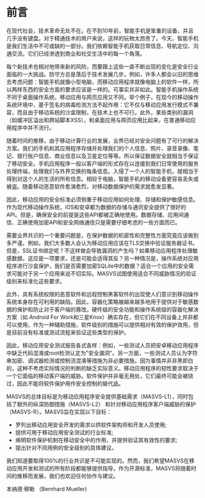 # 前言

在现代社会，技术革命无处不在。在不到10年前，智能手机是笨重的设备，并且几乎没有键盘。对于精通技术的用户来说，这样的玩物太昂贵了。今天，智能手机是我们生活中不可或缺的一部分。我们依赖智能手机获取日常信息、导航定位、沟通交流。它们已经渗透到商业和社交生活中的每一个角落。

每个新技术也相对地带来新的风险，而要跟上这些一直不断出现的变化是安全行业面临的一大挑战。防守方总是落后于技术发展几步。例如，许多人都会以旧的思维去考虑问题：智能手机就像小型电脑，而移动应用程序就像电脑上的软件一样，所以两样东西的安全方面的要求应该是一样的。可事实并非如此。智能手机操作系统不同于桌面操作系统，移动应用与网页应用又不同。举个例子，在现今的移动操作系统环境中，基于签名的病毒检测方法不起作用：它不仅与移动应用发行模式不兼容，而且由于移动系统的沙盒限制，在技术上也不可行。此外，某些类别的漏洞（如缓冲区溢出和跨站脚本XSS），和桌面应用与网页应用比起来，在普通移动应用程序中并不流行。

随着时间的推移，由于移动计算行业的发展，业界已经对安全问题有了可行的解决方案。我们的手机和其应用程序存储并处理我们的个人信息、照片、录音录像、笔记、银行账户信息、商业信息以及卫星定位等等。所以保证数据安全就相当于保证了移动安全。手机应用程序一般以客户端的形式存在以连接到我们日常使用的服务处理终端，处理我们与外界交换的每条信息。入侵了一个人的智能手机，就相当于得到对这个人的生活的所有信息。相较于电脑，智能手机的移动设备更容易丢失或被盗。随着移动恶意软件愈演愈烈，对移动数据保护的需求就愈发显著。

因此，移动应用的安全标准必须侧重于移动应用如何处理、存储和保护敏感信息。作为现代移动操作系统，iOS和安卓都为数据的存储与通讯安全提供了很好的API。但是，确保安全的前提是这些API都被正确地使用。数据存储、应用间通信、正确使用加密API和安全网络通信只是需要仔细考虑的一些方面而已。

需要业界共识的一个重要问题是，在保护数据的机密性和完整性方面究竟应该做到多严谨。例如，我们大多数人会认为移动应用应该在TLS交换中验证服务器证书。但是，SSL证书绑定呢？不这样做会导致漏洞的产生吗？如果移动应用程序处理敏感数据，这应是一项要求，还是可能会适得其反？另一种情况是，操作系统对应用程序进行沙盒保护，我们是否需要加密SQLite中的数据？适合一个应用的安全需求可能对于另一个应用来说不切实际。MASVS试图使用适合不同威胁情况的验证级别来标准化这些要求。

此外，具有系统权限的恶意软件和远程控制黑客软件的出现使人们意识到移动操作系统本身存在可利用的缺陷。因此，容器化策略被越来越多地用于提供对于敏感数据的保护和防止对于客户端的篡改。硬件级的安全功能和操作系统级的容器化解决方案（如 Android For Work和三星Knox）确实存在，但它们在不同设备上并非都可以使用。作为一种辅助措施，软件级别的措施可以提供相对有效的保护效用，但是目前没有标准或测试流程来验证这些类型的保护。

因此，移动应用安全测试报告各式各样：例如，一些测试人员把安卓移动应用程序中缺乏代码混淆或root检测认定为"安全漏洞"。另一方面，一些测试人员认为字符串加密、调试器检测或控制流混淆等措施为非必要措施。因为事情并非非黑即白的，这种不考虑实际情况的判断的缺乏实际意义。移动应用程序的韧性要求取决于一个它面临的移动客户端的威胁。软件保护并非毫无用处，它们最终可能会被绕过，因此不能将软件保护用作安全控制的替代品。

MASVS的总体目标是为移动应用程序安全提供基础需求（MASVS-L1），同时包括了额外的纵深防御措施（MASVS-L2） 和针对移动应用程序客户端威胁的保护（MASVS-R）。MASVS旨在实现以下目标：

- 罗列出移动应用安全开发的需求以供软件架构师和开发人员使用;
- 提供可用于移动应用安全测试的行业标准;
- 阐明软件保护机制在移动安全中的作用，并提供验证其有效性的要求;
- 提出针对不同用例的安全级别的具体建议。

我们知道要取得100%的行业共识是不可能实现的。然而，我们希望MASVS在移动应用开发和测试的所有阶段都能够提供指导。作为开源标准，MASVS将随着时间的推移而发展，我们也欢迎任何协作与建议。

本纳德·穆勒 （Bernhard Mueller)
